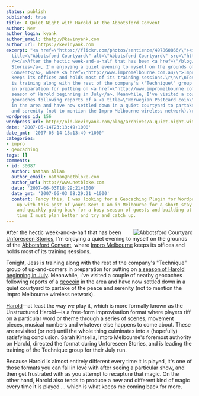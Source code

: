 ```yaml
---
status: publish
published: true
title: A Quiet Night with Harold at the Abbotsford Convent
author: Kev
author_login: kyank
author_email: thatguy@kevinyank.com
author_url: https://kevinyank.com
excerpt: "<a href=\"https://flickr.com/photos/sentience/497860866/\"><img align=\"right\"
  title=\"Abbotsford Courtyard\" alt=\"Abbotsford Courtyard\" src=\"https://farm1.static.flickr.com/226/497860866_6644972b03_m.jpg\"
  /></a>After the hectic week-and-a-half that has been <a href=\"/blog/archives/impro-a-go-go\">Unforeseen
  Stories</a>, I'm enjoying a quiet evening to myself on the grounds of the <a href=\"http://www.abbotsfordconvent.com.au/\">Abbotsford
  Convent</a>, where <a href=\"http://www.impromelbourne.com.au/\">Impro Melbourne</a>
  keeps its offices and holds most of its training sessions.\r\n\r\nTonight, Jess
  is training along with the rest of the company's \"Technique\" group of up-and-comers
  in preparation for putting on <a href=\"http://www.impromelbourne.com.au/shows/cave2007\">a
  season of Harold beginning in July</a>. Meanwhile, I've visited a couple of nearby
  geocaches following reports of a <a title=\"Norwegian Postcard coin\" href=\"http://www.geocaching.com/track/details.aspx?tracker=TB1B40C\">geocoin</a>
  in the area and have now settled down in a quiet courtyard to partake of the peace
  and serenity (not to mention the Impro Melbourne wireless network).\r\n\r\n"
wordpress_id: 156
wordpress_url: http://old.kevinyank.com/blog/archives/a-quiet-night-with-harold-at-the-abbotsford-convent
date: '2007-05-14T23:13:49+1000'
date_gmt: '2007-05-14 13:13:49 +1000'
categories:
- impro
- geocaching
tags: []
comments:
- id: 30087
  author: Nathan Allan
  author_email: nathan@netbloke.com
  author_url: http://www.netbloke.com
  date: '2007-06-03T18:29:21+1000'
  date_gmt: '2007-06-03 08:29:21 +1000'
  content: Fancy this, I was looking for a Geocaching Plugin for Wordpress and came
    up with this post of yours Kev! I am in Melbourne for a short stay with family
    and quickly going back for a busy season of guests and building at the Inn. Next
    time I must plan better and try and catch up.
---
```

<p><a href="https://flickr.com/photos/sentience/497860866/"><img align="right" title="Abbotsford Courtyard" alt="Abbotsford Courtyard" src="https://farm1.static.flickr.com/226/497860866_6644972b03_m.jpg" /></a>After the hectic week-and-a-half that has been <a href="/blog/archives/impro-a-go-go">Unforeseen Stories</a>, I'm enjoying a quiet evening to myself on the grounds of the <a href="http://www.abbotsfordconvent.com.au/">Abbotsford Convent</a>, where <a href="http://www.impromelbourne.com.au/">Impro Melbourne</a> keeps its offices and holds most of its training sessions.</p>
<p>Tonight, Jess is training along with the rest of the company's "Technique" group of up-and-comers in preparation for putting on <a href="http://www.impromelbourne.com.au/shows/cave2007">a season of Harold beginning in July</a>. Meanwhile, I've visited a couple of nearby geocaches following reports of a <a title="Norwegian Postcard coin" href="http://www.geocaching.com/track/details.aspx?tracker=TB1B40C">geocoin</a> in the area and have now settled down in a quiet courtyard to partake of the peace and serenity (not to mention the Impro Melbourne wireless network).</p>
<p><a id="more"></a><a id="more-156"></a><a href="http://en.wikipedia.org/wiki/Harold_(improvisation)">Harold</a>—at least the way <em>we</em> play it, which is more formally known as the Unstructured Harold—is a free-form improvisation format where players riff on a particular word or theme through a series of scenes, movement pieces, musical numbers and whatever else happens to come about. These are revisited (or not) until the whole thing culminates into a (hopefully) satisfying conclusion. Sarah Kinsella, Impro Melbourne's foremost authority on Harold, directed the format during Unforeseen Stories, and is leading the training of the Technique group for their July run.</p>
<p>Because Harold is almost entirely different every time it is played, it's one of those formats you can fall in love with after seeing a particular show, and then get frustrated with as you attempt to recapture that magic. On the other hand, Harold also tends to produce a new and different kind of magic every time it is played ... which is what keeps me coming back for more.</p>
